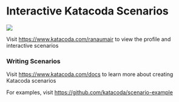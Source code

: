 # Interactive Katacoda Scenarios

[![](http://shields.katacoda.com/katacoda/ranaumair/count.svg)](https://www.katacoda.com/ranaumair "Get your profile on Katacoda.com")

Visit https://www.katacoda.com/ranaumair to view the profile and interactive scenarios

### Writing Scenarios
Visit https://www.katacoda.com/docs to learn more about creating Katacoda scenarios

For examples, visit https://github.com/katacoda/scenario-example
